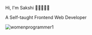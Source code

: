  Hi, I'm Sakshi 👋🏼👩🏻‍💻

A Self-taught Frontend Web Developer 


![womenprogrammer1](https://github.com/sakshi5111/sakshi5111/assets/72803817/23d578de-b16c-432e-9450-3fc321cf42a7)


